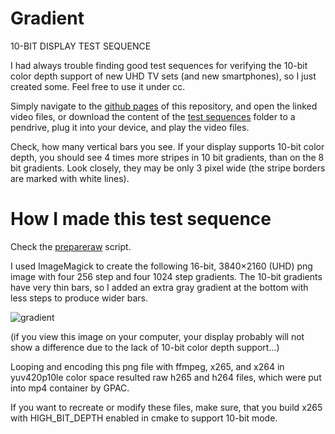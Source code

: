 # Gradient
10-BIT DISPLAY TEST SEQUENCE

I had always trouble finding good test sequences for verifying the 10-bit color depth support of new UHD TV sets (and new smartphones), so I just created some. Feel free to use it under cc.

Simply navigate to the [github pages](http://jursonovicst.github.io/gradient/) of this repository, and open the linked video files, or download the content of the [test sequences](https://github.com/jursonovicst/gradient/tree/master/test_sequences) folder to a pendrive, plug it into your device, and play the video files.

Check, how many vertical bars you see. If your display supports 10-bit color depth, you should see 4 times more stripes in 10 bit gradients, than on the 8 bit gradients. Look closely, they may be only 3 pixel wide (the stripe borders are marked with white lines).


# How I made this test sequence

Check the [prepareraw](https://github.com/jursonovicst/gradient/blob/master/prepareraw) script.

I used ImageMagick to create the following 16-bit, 3840×2160 (UHD) png image with four 256 step and four 1024 step gradients. The 10-bit gradients have very thin bars, so I added an extra gray gradient at the bottom with less steps to produce wider bars.

![gradient](https://raw.githubusercontent.com/jursonovicst/gradient/master/gradient.png)

(if you view this image on your computer, your display probably will not show a difference due to the lack of 10-bit color depth support...)

Looping and encoding this png file with ffmpeg, x265, and x264 in yuv420p10le color space resulted raw h265 and h264 files, which were put into mp4 container by GPAC.

If you want to recreate or modify these files, make sure, that you build x265 with HIGH_BIT_DEPTH enabled in cmake to support  10-bit mode.
